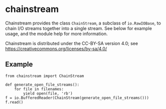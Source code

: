 # chainstream

Chainstream provides the class `ChainStream`, a subclass of `io.RawIOBase`,
to chain I/O streams together into a single stream. See below for example
usage, and the module help for more information.

Chainstream is distributed under the CC-BY-SA version 4.0; see
https://creativecommons.org/licenses/by-sa/4.0/

## Example

```
from chainstream import ChainStream

def generate_open_file_streams():
    for file in filenames:
        yield open(file, 'rb')
f = io.BufferedReader(ChainStream(generate_open_file_streams()))
f.read()
```
